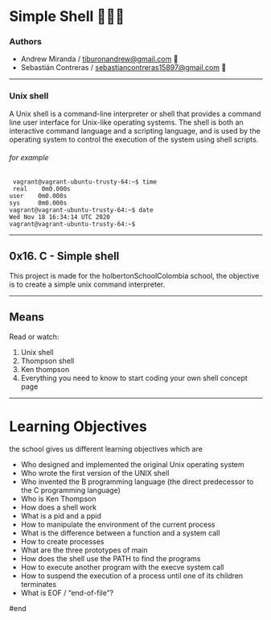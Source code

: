# Simple Shell 👨🏻‍💻
### Authors

- Andrew Miranda / tiburonandrew@gmail.com 📧
- Sebastián Contreras / sebastiancontreras15897@gmail.com 📧

------------
### Unix shell
A Unix shell is a command-line interpreter or shell that provides a command line user interface for Unix-like operating systems. The shell is both an interactive command language and a scripting language, and is used by the operating system to control the execution of the system using shell scripts.
###### for example 
       
    
     vagrant@vagrant-ubuntu-trusty-64:~$ time
	 real    0m0.000s
    user    0m0.000s
    sys     0m0.000s
    vagrant@vagrant-ubuntu-trusty-64:~$ date
    Wed Nov 18 16:34:14 UTC 2020
    vagrant@vagrant-ubuntu-trusty-64:~$



------------

## 0x16. C - Simple shell
This project is made for the holbertonSchoolColombia school, the objective is to create a simple unix command interpreter.

------------


## Means
Read or watch:
1. Unix shell
2. Thompson shell
3. Ken thompson
4. Everything you need to know to start coding your own shell concept page

------------
# Learning Objectives
the school gives us different learning objectives which are
- Who designed and implemented the original Unix operating system
- Who wrote the first version of the UNIX shell
- Who invented the B programming language (the direct predecessor to the C programming language)
- Who is Ken Thompson
- How does a shell work
- What is a pid and a ppid
- How to manipulate the environment of the current process
- What is the difference between a function and a system call
- How to create processes
- What are the three prototypes of main
- How does the shell use the PATH to find the programs
- How to execute another program with the execve system call
- How to suspend the execution of a process until one of its children terminates
- What is EOF / “end-of-file”?

#end
